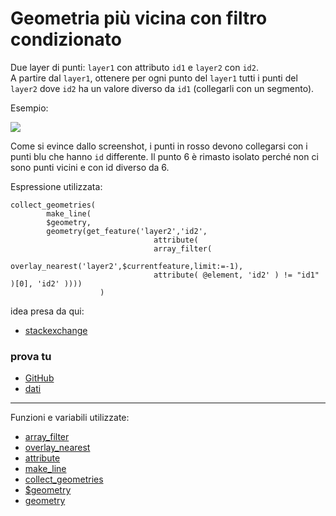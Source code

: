 # Geometria più vicina con filtro condizionato

Due layer di punti: `layer1` con attributo `id1` e `layer2` con `id2`.<br>
A partire dal `layer1`, ottenere per ogni punto del `layer1` tutti i punti del `layer2` dove `id2` ha un valore diverso da `id1` (collegarli con un segmento).

Esempio:

[![](https://i.stack.imgur.com/NsXXB.png)](https://i.stack.imgur.com/NsXXB.png)

Come si evince dallo screenshot, i punti in rosso devono collegarsi con i punti blu che hanno `id` differente. Il punto 6 è rimasto isolato perché non ci sono punti vicini e con id diverso da 6.

Espressione utilizzata:

```
collect_geometries(
		make_line(
		$geometry,
		geometry(get_feature('layer2','id2',
								attribute( 
								array_filter( 
								overlay_nearest('layer2',$currentfeature,limit:=-1), 
								attribute( @element, 'id2' ) != "id1" )[0], 'id2' ))))
					)
```

idea presa da qui:

- [stackexchange](https://gis.stackexchange.com/questions/391120/qgis-expression-with-overlay-fuction-filter-condition-based-on-comparison-of-at)


### prova tu
- [GitHub](https://github.com/qgis/QGIS/issues/43146#issuecomment-836472827)
- [dati](https://drive.switch.ch/index.php/s/af5cHue6P3NA9xM)

---

Funzioni e variabili utilizzate:

* [array_filter](../gr_funzioni/array/array_unico.md#array_filter)
* [overlay_nearest](../gr_funzioni/geometria/geometria_unico.md#overlay_nearest)
* [attribute](../gr_funzioni/record_e_attributi/record_e_attributi_unico/#attribute)
* [make_line](../gr_funzioni/geometria/geometria_unico.md#make_line)
* [collect_geometries](../gr_funzioni/geometria/geometria_unico.md#collect_geometries)
* [$geometry](../gr_funzioni/geometria/geometria_unico.md#geometry)
* [geometry](../gr_funzioni/geometria/geometria_unico.md#geometry_1)